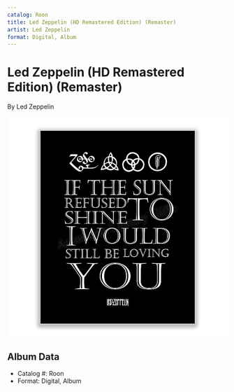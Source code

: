 ```yaml
---
catalog: Roon
title: Led Zeppelin (HD Remastered Edition) (Remaster)
artist: Led Zeppelin
format: Digital, Album
---
```


# Led Zeppelin (HD Remastered Edition) (Remaster)

By Led Zeppelin

![](../../assets/albumcovers/Led_Zeppelin-Led_Zeppelin_HD_Remastered_Edition_Remaster.png)

## Album Data

- Catalog #: Roon
- Format: Digital, Album

